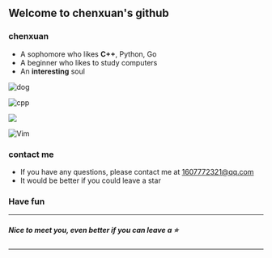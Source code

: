 ## Welcome to chenxuan's github

### **chenxuan**

- A sophomore who likes **C++**, Python, Go
- A beginner who likes to study computers
- An **interesting** soul

![dog](https://i.loli.net/2021/10/25/7pQUDsB12GE4tgx.png)

![cpp](https://github-readme-stats.vercel.app/api?username=chenxuan520&&show_icons=true&theme=radical)

![](https://github-readme-stats.vercel.app/api/top-langs/?username=chenxuan520&layout=compact&hide_border=true&langs_count=5)

![Vim](https://edyfox.codecarver.org/html/vim-logo-en.png)


### contact me

- If you have any questions, please contact me at 1607772321@qq.com
- It would be better if you could leave a star

### Have fun

---
##### Nice to meet you, even better if you can leave a ⭐
---
